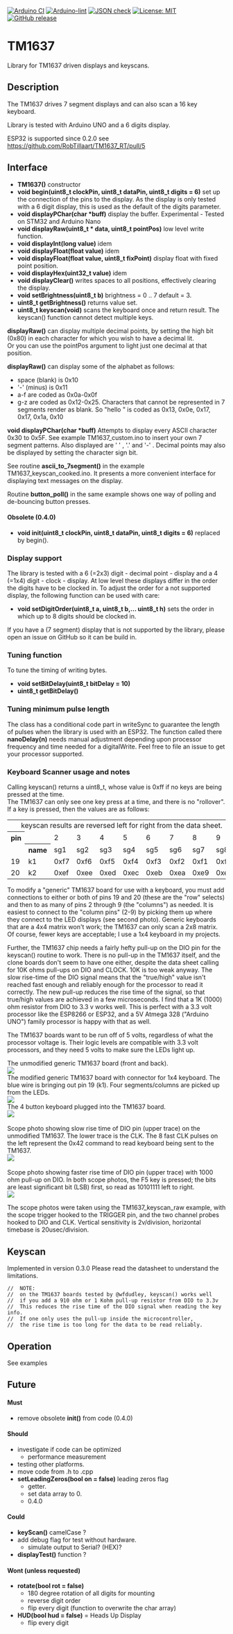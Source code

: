 [![Arduino CI](https://github.com/robtillaart/TM1637_RT/workflows/Arduino%20CI/badge.svg)](https://github.com/marketplace/actions/arduino_ci)
[![Arduino-lint](https://github.com/RobTillaart/TM1637_RT/actions/workflows/arduino-lint.yml/badge.svg)](https://github.com/RobTillaart/TM1637_RT/actions/workflows/arduino-lint.yml)
[![JSON check](https://github.com/RobTillaart/TM1637_RT/actions/workflows/jsoncheck.yml/badge.svg)](https://github.com/RobTillaart/TM1637_RT/actions/workflows/jsoncheck.yml)
[![License: MIT](https://img.shields.io/badge/license-MIT-green.svg)](https://github.com/RobTillaart/TM1637_RT/blob/master/LICENSE)
[![GitHub release](https://img.shields.io/github/release/RobTillaart/TM1637_RT.svg?maxAge=3600)](https://github.com/RobTillaart/TM1637_RT/releases)


# TM1637

Library for TM1637 driven displays and keyscans.


## Description

The TM1637 drives 7 segment displays and can also scan a 16 key keyboard.

Library is tested with Arduino UNO and a 6 digits display.

ESP32 is supported since 0.2.0 see https://github.com/RobTillaart/TM1637_RT/pull/5


## Interface

- **TM1637()** constructor
- **void begin(uint8_t clockPin, uint8_t dataPin, uint8_t digits = 6)** set up the connection of the pins to the display.
As the display is only tested with a 6 digit display, this is used as the default of the digits parameter.
- **void displayPChar(char \*buff)** display the buffer. Experimental - Tested on STM32 and Arduino Nano
- **void displayRaw(uint8_t \* data, uint8_t pointPos)** low level write function.
- **void displayInt(long value)** idem
- **void displayFloat(float value)** idem
- **void displayFloat(float value, uint8_t fixPoint)** display float with fixed point position.
- **void displayHex(uint32_t value)** idem
- **void displayClear()** writes spaces to all positions, effectively clearing the display.
- **void setBrightness(uint8_t b)** brightness = 0 .. 7 default = 3.
- **uint8_t getBrightness()** returns value set.
- **uint8_t keyscan(void)** scans the keyboard once and return result. 
The keyscan() function cannot detect multiple keys.


**displayRaw()** can display multiple decimal points, by setting the high bit (0x80) 
in each character for which you wish to have a decimal lit.  
Or you can use the pointPos argument to light just one decimal at that position.

**displayRaw()** can display some of the alphabet as follows:
   - space (blank) is 0x10
   - '-' (minus) is 0x11
   - a-f are coded as 0x0a-0x0f
   - g-z are coded as 0x12-0x25.  Characters that cannot be represented in 7 segments render as blank.
So "hello " is coded as 0x13, 0x0e, 0x17, 0x17, 0x1a, 0x10
   
**void displayPChar(char \*buff)** Attempts to display every ASCII character 0x30 to 0x5F. 
See example TM1637_custom.ino to insert your own 7 segment patterns.
Also displayed are  '  ' , '.' and '-' . Decimal points may also be displayed by setting the character sign bit.

See routine **ascii_to_7segment()** in the example TM1637_keyscan_cooked.ino. 
It presents a more convenient interface for displaying text messages on the display.

Routine **button_poll()** in the same example shows one way of polling and de-bouncing button presses.


#### Obsolete (0.4.0)

- **void init(uint8_t clockPin, uint8_t dataPin, uint8_t digits = 6)** replaced by begin().


### Display support

The library is tested with a 6 (=2x3) digit - decimal point - display and a 4 (=1x4) digit - clock - display. 
At low level these displays differ in the order the digits have to be clocked in.
To adjust the order for a not supported display, the following function can be used with care:

- **void setDigitOrder(uint8_t a, uint8_t b,... uint8_t h)** sets the order in which up to 8 digits should be clocked in.

If you have a (7 segment) display that is not supported by the library, 
please open an issue on GitHub so it can be build in.


### Tuning function

To tune the timing of writing bytes.

- **void    setBitDelay(uint8_t bitDelay = 10)**
- **uint8_t getBitDelay()**


### Tuning minimum pulse length

The class has a conditional code part in writeSync to guarantee the length of pulses
when the library is used with an ESP32. The function called there **nanoDelay(n)**
needs manual adjustment depending upon processor frequency and time needed for a digitalWrite.
Feel free to file an issue to get your processor supported.

### Keyboard Scanner usage and notes


Calling keyscan() returns a uint8_t, whose value is 0xff if no keys are being pressed at the time.  
The TM1637 can only see one key press at a time, and there is no "rollover".  
If a key is pressed, then the values are as follows:

<CENTER>
<TABLE>
<TR>
<TD colspan = 10 align="center">
   keyscan results are reversed left for right from the data sheet.
</TD>
</TR>
<TR>
<TH>pin</TH><TD>&nbsp</TD><TD>2</TD><TD>3</TD><TD>4</TD><TD>5</TD><TD>6</TD><TD>7</TD><TD>8</TD><TD>9</TD>
</TR>
<TR>
</TD><TD>&nbsp;</TD><TH>name</TH><TD>sg1</TD><TD>sg2</TD><TD>sg3</TD><TD>sg4</TD><TD>sg5</TD><TD>sg6</TD><TD>sg7</TD><TD>sg8</TD>
</TR>
<TR>
</TD><TD>19</TD><TD>k1</TD><TD>0xf7</TD><TD>0xf6</TD><TD>0xf5</TD><TD>0xf4</TD><TD>0xf3</TD><TD>0xf2</TD><TD>0xf1</TD><TD>0xf0</TD>
</TR>
<TR>
</TD><TD>20</TD><TD>k2</TD><TD>0xef</TD><TD>0xee</TD><TD>0xed</TD><TD>0xec</TD><TD>0xeb</TD><TD>0xea</TD><TD>0xe9</TD><TD>0xe8</TD>
</TR>
</TABLE>
</CENTER>
<P>
To modify a "generic" TM1637 board for use with a keyboard, you must add connections to either or both of pins 19 and 20 (these are the "row" selects) and then to as many of pins 2 through 9 (the "columns") as needed.  It is easiest to connect to the "column pins" (2-9) by picking them up where they connect to the LED displays (see second photo).  Generic keyboards that are a 4x4 matrix won't work; the TM1637 can only scan a 2x8 matrix.  Of course, fewer keys are acceptable; I use a 1x4 keyboard in my projects.
</P>
<P>
Further, the TM1637 chip needs a fairly hefty pull-up on the DIO pin for the keyscan() routine to work.  There is no pull-up in the TM1637 itself, and the clone boards don't seem to have one either, despite the data sheet calling for 10K ohms pull-ups on DIO and CLOCK.  10K is too weak anyway.  The slow rise-time of the DIO signal means that the "true/high" value isn't reached fast enough and reliably enough for the processor to read it correctly.  The new pull-up reduces the rise time of the signal, so that true/high values are achieved in a few microseconds.  I find that a 1K (1000) ohm resistor from DIO to 3.3 v works well.  This is perfect with a 3.3 volt processor like the ESP8266 or ESP32, and a 5V Atmega 328 ("Arduino UNO") family processor is happy with that as well.
</P>
<P>
The TM1637 boards want to be run off of 5 volts, regardless of what the processor voltage is.  Their logic levels are compatible with 3.3 volt processors, and they need 5 volts to make sure the LEDs light up.
</P>
The unmodified generic TM1637 board (front and back).</br>
<IMG src="images/unmodified.jpg">
</br>
The modified generic TM1637 board with connector for 1x4 keyboard. The blue wire is bringing out pin 19 (k1).  Four segments/columns are picked up from the LEDs.</br>
<IMG src="images/modified.jpg">
</br>
The 4 button keyboard plugged into the TM1637 board.</br>
<IMG src="images/disp_plus_kbd.jpg"></br>
</br>
Scope photo showing slow rise time of DIO pin (upper trace) on the unmodified TM1637.  The lower trace is the CLK.  The 8 fast CLK pulses on the left represent the 0x42 command to read keyboard being sent to the TM1637.</br>
<IMG src="images/slow_rise.jpg"></br>
</br>
Scope photo showing faster rise time of DIO pin (upper trace) with 1000 ohm pull-up on DIO.  In both scope photos, the F5 key is pressed; the bits are least significant bit (LSB) first, so read as 10101111 left to right.</br>
<IMG src="images/fast_rise.jpg"></br>

The scope photos were taken using the TM1637_keyscan_raw example, with the scope trigger hooked to the TRIGGER pin, and the two channel probes hooked to DIO and CLK.  Vertical sensitivity is 2v/division, horizontal timebase is 20usec/division.


## Keyscan

Implemented in version 0.3.0  Please read the datasheet to understand the limitations.

```
//  NOTE: 
//  on the TM1637 boards tested by @wfdudley, keyscan() works well 
//  if you add a 910 ohm or 1 Kohm pull-up resistor from DIO to 3.3v
//  This reduces the rise time of the DIO signal when reading the key info.
//  If one only uses the pull-up inside the microcontroller, 
//  the rise time is too long for the data to be read reliably.
```


## Operation

See examples


## Future

#### Must

- remove obsolete **init()** from code (0.4.0)

#### Should

- investigate if code can be optimized
  - performance measurement
- testing other platforms.
- move code from .h to .cpp
- **setLeadingZeros(bool on = false)** leading zeros flag
  - getter.
  - set data array to 0.
  - 0.4.0

#### Could

- **keyScan()** camelCase ?
- add debug flag for test without hardware.
  - simulate output to Serial? (HEX)?
- **displayTest()** function ?


#### Wont (unless requested)

- **rotate(bool rot = false)**
  - 180 degree rotation of all digits for mounting  
  - reverse digit order
  - flip every digit (function to overwrite the char array)
- **HUD(bool hud = false)** = Heads Up Display
  - flip every digit

